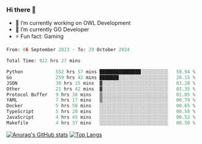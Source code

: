 ### Hi there 👋 

- 🔭 I’m currently working on OWL Development
- 🌱 I’m currently GO Developer
-  ⚡ Fun fact: Gaming
  
  <!--
- 👯 I’m looking to collaborate on ...
- 🤔 I’m looking for help with ...
- 💬 Ask me about ...
- 📫 How to reach me: ...
- 😄 Pronouns: ...
-->

<!--START_SECTION:waka-->

```python
From: 06 September 2023 - To: 29 October 2024

Total Time: 922 hrs 27 mins

Python            552 hrs 57 mins ███████████████░░░░░░░░░░   59.94 %
Go                259 hrs 42 mins ███████░░░░░░░░░░░░░░░░░░   28.15 %
JSON              30 hrs 15 mins  ▓░░░░░░░░░░░░░░░░░░░░░░░░   03.28 %
Other             21 hrs 42 mins  ▓░░░░░░░░░░░░░░░░░░░░░░░░   02.35 %
Protocol Buffer   9 hrs 38 mins   ▒░░░░░░░░░░░░░░░░░░░░░░░░   01.05 %
YAML              7 hrs 17 mins   ▒░░░░░░░░░░░░░░░░░░░░░░░░   00.79 %
Docker            5 hrs 58 mins   ░░░░░░░░░░░░░░░░░░░░░░░░░   00.65 %
TypeScript        5 hrs 20 mins   ░░░░░░░░░░░░░░░░░░░░░░░░░   00.58 %
JavaScript        4 hrs 45 mins   ░░░░░░░░░░░░░░░░░░░░░░░░░   00.52 %
Makefile          4 hrs 37 mins   ░░░░░░░░░░░░░░░░░░░░░░░░░   00.50 %
```

<!--END_SECTION:waka-->

[![Anurag's GitHub stats](https://github-readme-stats.vercel.app/api?username=aebalz&show_icons=true&theme=codeSTACKr)](https://github.com/anuraghazra/github-readme-stats)
[![Top Langs](https://github-readme-stats.vercel.app/api/top-langs/?username=aebalz&layout=compact&card_width=350&theme=codeSTACKr)](https://github.com/anuraghazra/github-readme-stats)
<!-- [![Readme Card](https://github-readme-stats.vercel.app/api/pin/?username=aebalz&repo=go-gin-gone&show_owner=true)](https://github.com/anuraghazra/github-readme-stats)-->
